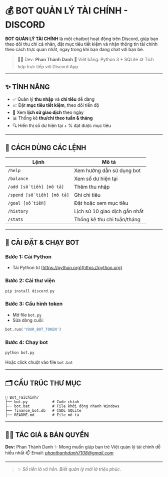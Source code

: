# 💰 BOT QUẢN LÝ TÀI CHÍNH - DISCORD

**BOT QUẢN LÝ TÀI CHÍNH** là một chatbot hoạt động trên Discord, giúp bạn theo dõi thu chi cá nhân, đặt mục tiêu tiết kiệm và nhận thông tin tài chính theo cách trực quan nhất, ngay trong khi bạn đang chat với bạn bè.

> 👨‍💻 Dev: **Phan Thành Danh**
> 🔧 Viết bằng: Python 3 + SQLite
> 🪙 Tích hợp trực tiếp với Discord App

---

## ✨ TÍNH NĂNG

* ✅ Quản lý **thu nhập** và **chi tiêu** dễ dàng
* 📈 Đặt **mục tiêu tiết kiệm**, theo dõi tiến độ
* 📆 Xem **lịch sử giao dịch** theo ngày
* 📊 Thống kê **thu/chi theo tuần & tháng**
* 🔍 Hiển thị số dư hiện tại + % đạt được mục tiêu

---

## 🚀 CÁCH DÙNG CÁC LỆNH

| Lệnh                       | Mô tả                         |
| -------------------------- | ----------------------------- |
| `/help`                    | Xem hướng dẫn sử dụng bot     |
| `/balance`                 | Xem số dư hiện tại            |
| `/add [số tiền] [mô tả]`   | Thêm thu nhập                 |
| `/spend [số tiền] [mô tả]` | Ghi chi tiêu                  |
| `/goal [số tiền]`          | Đặt hoặc xem mục tiêu         |
| `/history`                 | Lịch sử 10 giao dịch gần nhất |
| `/stats`                   | Thống kê thu chi tuần/tháng   |

---

## 🔧 CÀI ĐẶT & CHẠY BOT

### Bước 1: Cài Python

* Tải Python từ [https://python.org](https://python.org)

### Bước 2: Cài thư viện

```bash
pip install discord.py
```

### Bước 3: Cấu hình token

* Mở file `bot.py`
* Sửa dòng cuối:

```python
bot.run('YOUR_BOT_TOKEN')
```

### Bước 4: Chạy bot

```bash
python bot.py
```

Hoặc click chuột vào file `bot.bat`

---

## 🗂 CẤU TRÚC THƯ MỤC

```
📁 Bot_TaiChinh/
├── bot.py           # Code chính
├── bot.bat          # File khởi động nhanh Windows
├── finance_bot.db   # CSDL SQLite
├── README.md        # File mô tả
```

---

## 🙋‍♂️ TÁC GIẢ & BẢN QUYỀN

**Dev:** Phan Thành Danh
✨ Mong muốn giúp bạn trẻ Việt quản lý tài chính dễ hiểu nhất
📫 Email: *[phanthanhdanh7108@gmail.com](mailto:phanthanhdanh7108@gmail.com)*

---

> ✨ *Số tiền là vô hồn. Biết quản lý mới là triệu phúc.*

